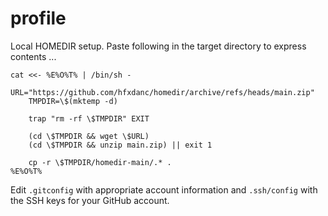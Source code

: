 # profile
Local HOMEDIR setup.  Paste following in the target directory to express contents ...

```shell
cat <<- %E%O%T% | /bin/sh -
    URL="https://github.com/hfxdanc/homedir/archive/refs/heads/main.zip"
    TMPDIR=\$(mktemp -d)

    trap "rm -rf \$TMPDIR" EXIT

    (cd \$TMPDIR && wget \$URL)
    (cd \$TMPDIR && unzip main.zip) || exit 1

    cp -r \$TMPDIR/homedir-main/.* .
%E%O%T%
```

Edit `.gitconfig` with appropriate account information and `.ssh/config` with the SSH keys for your GitHub account.
